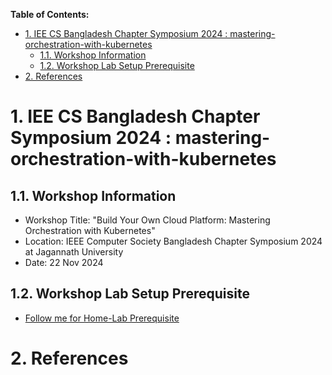 **Table of Contents:**
- [1. IEE CS Bangladesh Chapter Symposium 2024 : mastering-orchestration-with-kubernetes](#1-iee-cs-bangladesh-chapter-symposium-2024--mastering-orchestration-with-kubernetes)
  - [1.1. Workshop Information](#11-workshop-information)
  - [1.2. Workshop Lab Setup Prerequisite](#12-workshop-lab-setup-prerequisite)
- [2. References](#2-references)


# 1. IEE CS Bangladesh Chapter Symposium 2024 : mastering-orchestration-with-kubernetes

## 1.1. Workshop Information
- Workshop Title: "Build Your Own Cloud Platform: Mastering Orchestration with Kubernetes"
- Location: IEEE Computer Society Bangladesh Chapter Symposium 2024 at Jagannath University
- Date: 22 Nov 2024


## 1.2. Workshop Lab Setup Prerequisite
- [Follow me for Home-Lab Prerequisite](./installation/home-lab-preparation/README.md)






# 2. References
